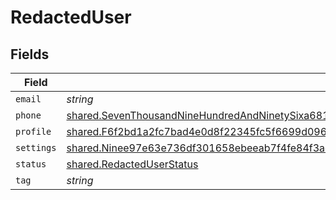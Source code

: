 # RedactedUser


## Fields

| Field                                                                                                                                                                                                                                     | Type                                                                                                                                                                                                                                      | Required                                                                                                                                                                                                                                  | Description                                                                                                                                                                                                                               |
| ----------------------------------------------------------------------------------------------------------------------------------------------------------------------------------------------------------------------------------------- | ----------------------------------------------------------------------------------------------------------------------------------------------------------------------------------------------------------------------------------------- | ----------------------------------------------------------------------------------------------------------------------------------------------------------------------------------------------------------------------------------------- | ----------------------------------------------------------------------------------------------------------------------------------------------------------------------------------------------------------------------------------------- |
| `email`                                                                                                                                                                                                                                   | *string*                                                                                                                                                                                                                                  | :heavy_minus_sign:                                                                                                                                                                                                                        | N/A                                                                                                                                                                                                                                       |
| `phone`                                                                                                                                                                                                                                   | [shared.SevenThousandNineHundredAndNinetySixa6815c717c0e93865680b5cd47dec90314e97e4e7282bed7fc2f367bc051](../../../sdk/models/shared/seventhousandninehundredandninetysixa6815c717c0e93865680b5cd47dec90314e97e4e7282bed7fc2f367bc051.md) | :heavy_minus_sign:                                                                                                                                                                                                                        | N/A                                                                                                                                                                                                                                       |
| `profile`                                                                                                                                                                                                                                 | [shared.F6f2bd1a2fc7bad4e0d8f22345fc5f6699d096b7797b93575869c544a4fc5cef](../../../sdk/models/shared/f6f2bd1a2fc7bad4e0d8f22345fc5f6699d096b7797b93575869c544a4fc5cef.md)                                                                 | :heavy_minus_sign:                                                                                                                                                                                                                        | N/A                                                                                                                                                                                                                                       |
| `settings`                                                                                                                                                                                                                                | [shared.Ninee97e63e736df301658ebeeab7f4fe84f3aeaa73800d3e4863801a3eb026df4b](../../../sdk/models/shared/ninee97e63e736df301658ebeeab7f4fe84f3aeaa73800d3e4863801a3eb026df4b.md)                                                           | :heavy_minus_sign:                                                                                                                                                                                                                        | N/A                                                                                                                                                                                                                                       |
| `status`                                                                                                                                                                                                                                  | [shared.RedactedUserStatus](../../../sdk/models/shared/redacteduserstatus.md)                                                                                                                                                             | :heavy_minus_sign:                                                                                                                                                                                                                        | N/A                                                                                                                                                                                                                                       |
| `tag`                                                                                                                                                                                                                                     | *string*                                                                                                                                                                                                                                  | :heavy_minus_sign:                                                                                                                                                                                                                        | N/A                                                                                                                                                                                                                                       |